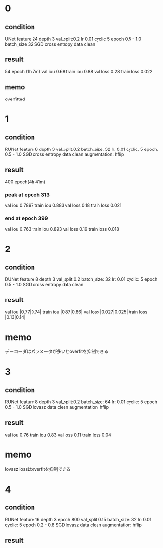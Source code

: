 # 0
## condition
UNet feature 24 depth 3
val_split:0.2
lr 0.01
cyclic 5 epoch 0.5 - 1.0
batch_size 32
SGD
cross entropy
data clean

## result
54 epoch (1h 7m)
val iou 0.68
train iou 0.88
val loss 0.28
train loss 0.022

## memo
overfitted

# 1
## condition
RUNet feature 8 depth 3
val_split:0.2
batch_size: 32
lr: 0.01
cyclic: 5 epoch: 0.5 - 1.0
SGD
cross entropy
data clean
augmentation: hflip

## result
400 epoch(4h 41m)
### peak at epoch 313
val iou 0.7897
train iou 0.883
val loss 0.18
train loss 0.021

### end at epoch 399
val iou 0.763
train iou 0.893
val loss 0.19
train loss 0.018


# 2
## condition
DUNet feature 8 depth 3
val_split:0.2
batch_size: 32
lr: 0.01
cyclic: 5 epoch 0.5 - 1.0
SGD
cross entropy
data clean

## result
val iou |0.77|0.74|
train iou |0.87|0.86|
val loss |0.027|0.025|
train loss |0.13|0.14|

# memo
デーコーダはパラメータが多いとoverfitを抑制できる

# 3
## condition
RUNet feature 8 depth 3
val_split:0.2
batch_size: 64
lr: 0.01
cyclic: 5 epoch 0.5 - 1.0
SGD
lovasz
data clean
augmentation: hflip

## result
val iou 0.76
train iou 0.83
val loss 0.11 
train loss 0.04

# memo
lovasz lossはoverfitを抑制できる

# 4
## condition
RUNet feature 16 depth 3
epoch 800
val_split:0.15
batch_size: 32
lr: 0.01
cyclic: 5 epoch 0.2 - 0.8
SGD
lovasz
data clean
augmentation: hflip

## result
